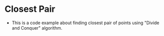 # Closest Pair

- This is a code example about finding closest pair of points using "Divide and Conquer" algorithm.
